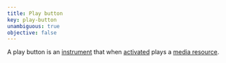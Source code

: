 ```yaml
---
title: Play button
key: play-button
unambiguous: true
objective: false
---
```


A play button is an [instrument][] that when [activated][] plays a [media resource][].

[activated]: https://html.spec.whatwg.org/#activation
[instrument]: #instrument-to-achieve-an-objective
[media resource]: https://html.spec.whatwg.org/multipage/media.html#media-resource
